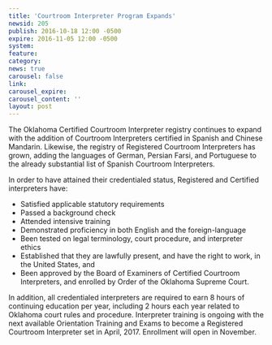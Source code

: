 ```yaml
---
title: 'Courtroom Interpreter Program Expands'
newsid: 205
publish: 2016-10-18 12:00 -0500
expire: 2016-11-05 12:00 -0500
system: 
feature: 
category: 
news: true
carousel: false
link: 
carousel_expire: 
carousel_content: ''
layout: post
---
```

<p>The Oklahoma Certified Courtroom Interpreter registry continues to expand with the addition of Courtroom Interpreters certified in Spanish and Chinese Mandarin. Likewise, the registry of Registered Courtroom Interpreters has grown, adding the languages of German, Persian Farsi, and Portuguese to the already substantial list of Spanish Courtroom Interpreters.</p>
<p>In order to have attained their credentialed status, Registered and Certified interpreters have:</p>
<ul>
<li>Satisfied applicable statutory requirements</li>
<li>Passed a background check</li>
<li>Attended intensive training</li>
<li>Demonstrated proficiency in both English and the foreign-language</li>
<li>Been tested on legal terminology, court procedure, and interpreter ethics</li>
<li>Established that they are lawfully present, and have the right to work, in the United States, and</li>
<li>Been approved by the Board of Examiners of Certified Courtroom Interpreters, and enrolled by Order of the Oklahoma Supreme Court.</li>
</ul>
<p>In addition, all credentialed interpreters are required to earn 8 hours of continuing education per year, including 2 hours each year related to Oklahoma court rules and procedure.
Interpreter training is ongoing with the next available Orientation Training and Exams to become a Registered Courtroom Interpreter set in April, 2017. Enrollment will open in November.</p>